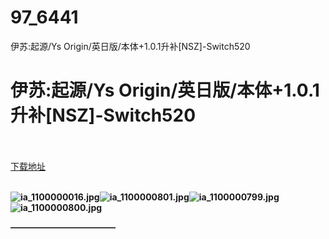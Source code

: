 # 97_6441
伊苏:起源/Ys Origin/英日版/本体+1.0.1升补[NSZ]-Switch520
# 伊苏:起源/Ys Origin/英日版/本体+1.0.1升补[NSZ]-Switch520
 <br/></br>
[下载地址](https://www.switch520.cc/article/6441 "下载地址")
<br/></br>

<p><span><strong><img src="https://ddcdn.jd.com/ddimg/jfs/t1/127381/36/13908/60724/5f76ddabE80f7f658/38611d422fed2c33.jpg" alt="ia_1100000016.jpg" title="ia_1100000016.jpg"><img src="https://ddcdn.jd.com/ddimg/jfs/t1/155075/17/1332/45010/5f76ddacE2ea5a9cc/2e6950a51ab3ea90.jpg" alt="ia_1100000801.jpg" title="ia_1100000801.jpg"><img src="https://ddcdn.jd.com/ddimg/jfs/t1/126961/26/14039/56178/5f76ddacE1b41e0f4/816b35603a24fe0c.jpg" alt="ia_1100000799.jpg" title="ia_1100000799.jpg"><img src="https://ddcdn.jd.com/ddimg/jfs/t1/135836/16/11351/68658/5f76ddadE4adbe426/93a128d12664f818.jpg" alt="ia_1100000800.jpg" title="ia_1100000800.jpg"> &nbsp;<br></strong></span></p>
<p></p>
<p></p>
<p><span><strong>————————————</strong></span></p>
